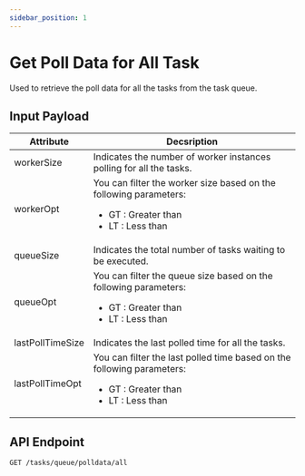```yaml
---
sidebar_position: 1
---
```


# Get Poll Data for All Task 

Used to retrieve the poll data for all the tasks from the task queue.

## Input Payload

| Attribute | Decsription |
| --------- | ----------- |
| workerSize | Indicates the number of worker instances polling for all the tasks. |
| workerOpt | You can filter the worker size based on the following parameters:<ul><li>GT : Greater than</li><li>LT : Less than</li></ul> |
| queueSize | Indicates the total number of tasks waiting to be executed. |
| queueOpt | You can filter the queue size based on the following parameters:<ul><li>GT : Greater than</li><li>LT : Less than</li></ul> |
| lastPollTimeSize | Indicates the last polled time for all the tasks. |
| lastPollTimeOpt | You can filter the last polled time based on the following parameters:<ul><li>GT : Greater than</li><li>LT : Less than</li></ul> |

## API Endpoint

```
GET /tasks/queue/polldata/all
```